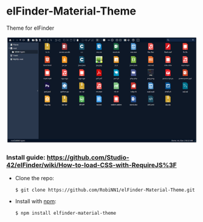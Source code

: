 # elFinder-Material-Theme
Theme for elFinder

![preview](preview.png)

### Install guide: https://github.com/Studio-42/elFinder/wiki/How-to-load-CSS-with-RequireJS%3F

- Clone the repo:
    ```
    $ git clone https://github.com/RobiNN1/elFinder-Material-Theme.git
    ```
- Install with [npm](https://www.npmjs.com):
    ```
    $ npm install elfinder-material-theme
    ```
